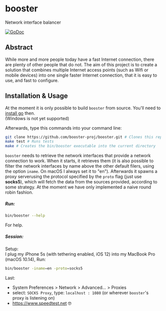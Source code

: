 # booster
Network interface balancer

[![GoDoc](https://godoc.org/github.com/booster-proj/booster?status.svg)](https://godoc.org/github.com/booster-proj/booster)

## Abstract
While more and more people today have a fast Internet connection, there are plenty of other people that do not. The aim of this project is to create a solution that combines multiple Internet access points (such as Wifi or mobile devices) into one single faster Internet connection, that it is easy to use, and fast to configure.

## Installation & Usage
At the moment it is only possible to build `booster` from source. You'll need to [install go](https://golang.org/doc/install) then.  
(Windows is not yet supported)
  
Afterwards, type this commands into your command line:  
``` bash
git clone https://github.com/booster-proj/booster.git # Clones this repository into your current dir
make test # Runs tests
make # Creates the bin/booster executable into the current directory
```   

`booster` needs to retrieve the network interfaces that provide a network connection to work. When it starts, it retrieves them (it is also possible to filter the network interfaces by name above the other default filers, using the option `iname`. On macOS I always set it to "en"). Afterwards it spawns a proxy serverusing the protocol specified by the `proto` flag (just use **socks5**), which will fetch the data from the sources provided, according to some strategy. At the moment we have only implemented a naive round robin fashion.  
  
##### Run:
``` bash
bin/booster --help
```   
For help.  
##### Session:
Setup:  
I plug my iPhone 5s (with tethering enabled, iOS 12) into my MacBook Pro (macOS 10.14),
Run:
``` bash
bin/booster -iname=en -proto=socks5
```   
Last:  
 - System Preferences > Network > Advanced... > Proxies  
 - select: `SOCKS Proxy`, type: `localhost : 1080` (or wherever `booster`'s proxy is listening on)   
 - https://www.speedtest.net 🤓

